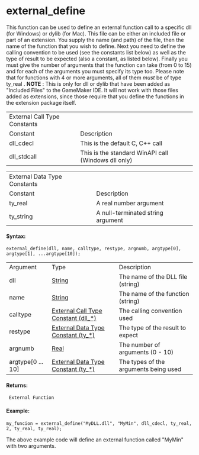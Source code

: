 # external_define

This function can be used to define an external function call to a
specific dll (for Windows) or dylib (for Mac). This file can be either
an included file or part of an extension. You supply the name (and path)
of the file, then the name of the function that you wish to define. Next
you need to define the calling convention to be used (see the constants
list below) as well as the type of result to be expected (also a
constant, as listed below). Finally you must give the number of
arguments that the function can take (from 0 to 15) and for each of the
arguments you must specify its type too. Please note that for functions
with 4 or more arguments, all of them *must* be of type ty_real .
**NOTE** : This is only for dll or dylib that have been added as
"Included Files" to the GameMaker IDE. It will not work with those files
added as extensions, since those require that you define the functions
in the extension package itself.

|                              |                                                       |
|------------------------------|-------------------------------------------------------|
| External Call Type Constants |                                                       |
| Constant                     | Description                                           |
|  dll_cdecl                   | This is the default C, C++ call                       |
|  dll_stdcall                 | This is the standard WinAPI call (Windows dll only)   |

|                              |                                   |
|------------------------------|-----------------------------------|
| External Data Type Constants |                                   |
| Constant                     | Description                       |
|  ty_real                     | A real number argument            |
|  ty_string                   | A null-terminated string argument |

#### Syntax:

``` gml
external_define(dll, name, calltype, restype, argnumb, argtype[0], argtype[1], ...argtype[10]);
```

|                     |                                                                                                                             |                                       |
|---------------------|-----------------------------------------------------------------------------------------------------------------------------|---------------------------------------|
| Argument            | Type                                                                                                                        | Description                           |
| dll                 |  [String](../../../../GameMaker_Language/GML_Overview/Data_Types)                                                       | The name of the DLL file (string)     |
| name                |  [String](../../../../GameMaker_Language/GML_Overview/Data_Types)                                                       | The name of the function (string)     |
| calltype            |  [External Call Type Constant (dll\_\*)](../../../../GameMaker_Language/GML_Reference/OS_And_Compiler/external_define)  | The calling convention used           |
| restype             |  [External Data Type Constant (ty\_\*)](../../../../GameMaker_Language/GML_Reference/OS_And_Compiler/external_define)   | The type of the result to expect      |
| argnumb             |  [Real](../../../../GameMaker_Language/GML_Overview/Data_Types)                                                         | The number of arguments (0 - 10)      |
| argtype\[0 ... 10\] |  [External Data Type Constant (ty\_\*)](../../../../GameMaker_Language/GML_Reference/OS_And_Compiler/external_define)   | The types of the arguments being used |

#### Returns:

``` gml
 External Function
```

#### Example:

``` gml
my_funcion = external_define("MyDLL.dll", "MyMin", dll_cdecl, ty_real, 2, ty_real, ty_real);
```

The above example code will define an external function called "MyMin"
with two arguments.
